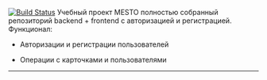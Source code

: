 [![Build Status](https://i.imgur.com/jpIZtTM.png)](https://praktikum.yandex.ru/profile/web/)
Учебный проект MESTO полностью собранный репозиторий backend + frontend с авторизацией и регистрацией.
Функционал:

* Авторизации и регистрации пользователей

* Операции с карточками и пользователями
___
